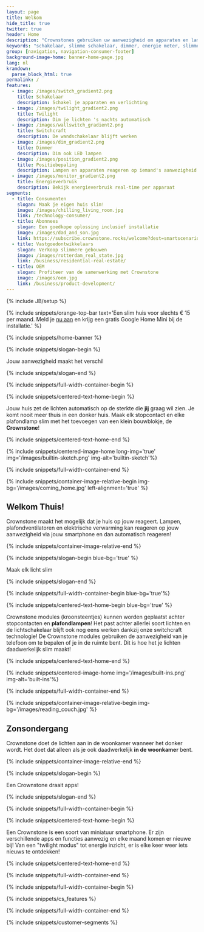 ```yaml
---
layout: page
title: Welkom
hide_title: true
twitter: true
header: Home
description: "Crownstones gebruiken uw aanwezigheid om apparaten en lampen te schakelen en te dimmen."
keywords: "schakelaar, slimme schakelaar, dimmer, energie meter, slimme meter, Homey, Philips Hue, domotica, energie besparen"
group: [navigation, navigation-consumer-footer]
background-image-home: banner-home-page.jpg
lang: nl
kramdown: 
  parse_block_html: true
permalink: /
features:
  - image: /images/switch_gradient2.png
    title: Schakelaar
    description: Schakel je apparaten en verlichting
  - image: /images/twilight_gradient2.png
    title: Twilight
    description: Dim je lichten 's nachts automatisch
  - image: /images/wallswitch_gradient2.png
    title: Switchcraft
    description: De wandschakelaar blijft werken
  - image: /images/dim_gradient2.png
    title: Dimmer
    description: Dim ook LED lampen
  - image: /images/position_gradient2.png
    title: Positiebepaling
    description: Lampen en apparaten reageren op iemand's aanwezigheid
  - image: /images/monitor_gradient2.png
    title: Energieverbruik
    description: Bekijk energieverbruik real-time per apparaat
segments:
  - title: Consumenten
    slogan: Maak je eigen huis slim!
    image: /images/chilling_living_room.jpg
    link: /technology-consumer/
  - title: Abonnees
    slogan: Een goedkope oplossing inclusief installatie
    image: /images/dad_and_son.jpg
    link: https://subscribe.crownstone.rocks/welcome?dest=smartscenarios&ref=crownstone.rocks&loc=subscribers
  - title: Vastgoedontwikkelaars
    slogan: Verkoop slimmere gebouwen
    image: /images/rotterdam_real_state.jpg
    link: /business/residential-real-estate/
  - title: OEM
    slogan: Profiteer van de samenwerking met Crownstone
    image: /images/oem.jpg
    link: /business/product-development/
---
```


{% include JB/setup %}

{% include snippets/orange-top-bar text='Een slim huis voor slechts € 15 per maand. Meld je <a href="https://subscribe.crownstone.rocks/welcome?dest=smartscenarios&ref=crownstone.rocks&loc=banner">nu aan</a> en krijg een gratis Google Home Mini bij de installatie.' %}

{% include snippets/home-banner %}

{% include snippets/slogan-begin %}

Jouw aanwezigheid maakt het verschil

{% include snippets/slogan-end %}

{% include snippets/full-width-container-begin %}

{% include snippets/centered-text-home-begin %}

Jouw huis zet de lichten automatisch op de sterkte die **jij** graag wil zien. Je komt nooit meer thuis in een donker huis. Maak elk stopcontact en elke plafondlamp slim met het toevoegen van een klein bouwblokje, de **Crownstone**!

{% include snippets/centered-text-home-end %}

{% include snippets/centered-image-home long-img='true' img='/images/builtin-sketch.png' img-alt='builtin-sketch'%}

{% include snippets/full-width-container-end %}

{% include snippets/container-image-relative-begin img-bg='/images/coming_home.jpg' left-alignment='true' %}

## Welkom Thuis!

Crownstone maakt het mogelijk dat je huis op jouw reageert. Lampen, plafondventilatoren en elektrische verwarming kan reageren op jouw aanwezigheid via jouw smartphone en dan automatisch reageren! 

{% include snippets/container-image-relative-end %}

{% include snippets/slogan-begin blue-bg='true' %}

Maak elk licht slim

{% include snippets/slogan-end %}

{% include snippets/full-width-container-begin blue-bg='true'%}

{% include snippets/centered-text-home-begin blue-bg='true' %}

Crownstone modules (kroonsteentjes) kunnen worden geplaatst achter stopcontacten en **plafondlampen**! Het past achter allerlei soort lichten en de lichtschakelaar blijft ook nog eens werken dankzij onze switchcraft technologie! De Crownstone modules gebruiken de aanwezigheid van je telefoon om te bepalen of je in de ruimte bent. Dit is hoe het je lichten daadwerkelijk slim maakt!

{% include snippets/centered-text-home-end %}

{% include snippets/centered-image-home img='/images/built-ins.png' img-alt='built-ins'%}

{% include snippets/full-width-container-end %}

{% include snippets/container-image-relative-begin img-bg='/images/reading_couch.jpg' %}

## Zonsondergang

Crownstone doet de lichten aan in de woonkamer wanneer het donker wordt. Het doet dat alleen als je ook daadwerkelijk **in de woonkamer** bent.

{% include snippets/container-image-relative-end %}

{% include snippets/slogan-begin %}

Een Crownstone draait apps!

{% include snippets/slogan-end %}

{% include snippets/full-width-container-begin %}

{% include snippets/centered-text-home-begin %}

Een Crownstone is een soort van miniatuur smartphone. Er zijn verschillende apps en functies aanwezig en elke maand komen er nieuwe bij! Van een "twilight modus" tot energie inzicht, er is elke keer weer iets nieuws te ontdekken!

{% include snippets/centered-text-home-end %}

{% include snippets/full-width-container-end %}

{% include snippets/full-width-container-begin %}

{% include snippets/cs_features %}

{% include snippets/full-width-container-end %}

{% include snippets/customer-segments %}
